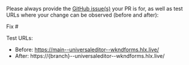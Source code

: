 Please always provide the [GitHub issue(s)](../issues) your PR is for, as well as test URLs where your change can be observed (before and after):

Fix #<gh-issue-id>

Test URLs:
- Before: https://main--universaleditor--wkndforms.hlx.live/
- After: https://{branch}--universaleditor--wkndforms.hlx.live/
